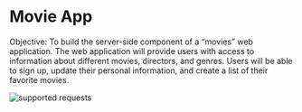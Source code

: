 
# Movie App

Objective: To build the server-side component of a “movies” web application. The web application will provide users with access to information about different movies, directors, and genres. Users will be able to sign up, update their personal information, and create a list of their favorite movies.

![supported requests](/Users/mfl/Pictures/Movie_API_SupportedRequestsScreenshot.png)

